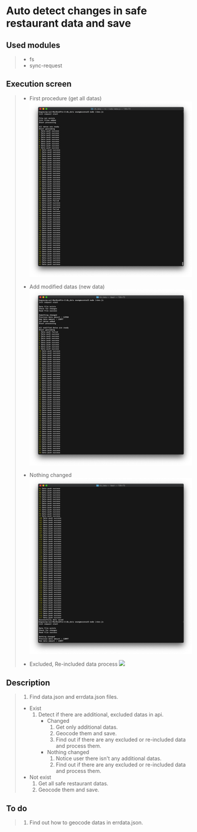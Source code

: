 # Auto detect changes in safe restaurant data and save

## Used modules

> - fs
> - sync-request

## Execution screen

> - First procedure (get all datas)
>   <img src="./images/firstprocedure.png">
>
> - Add modified datas (new data)
>   <img src="./images/additionaldata.png">
>
> - Nothing changed
>   <img src="./images/nothing.png">
>
> - Excluded, Re-included data process
>   <img src="./ex_rein_cludeddata.png">

## Description

> 1. Find data.json and errdata.json files.
>
> - Exist
>   1. Detect if there are additional, excluded datas in api.
>      - Changed
>        1. Get only additional datas.
>        2. Geocode them and save.
>        3. Find out if there are any excluded or re-included data and process them.
>      - Nothing changed
>        1. Notice user there isn't any additional datas.
>        2. Find out if there are any excluded or re-included data and process them.
> - Not exist
>   1. Get all safe restaurant datas.
>   2. Geocode them and save.

## To do

> 1. Find out how to geocode datas in errdata.json.
